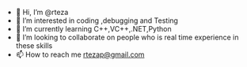 - 👋 Hi, I’m @rteza
- 👀 I’m interested in coding ,debugging and Testing
- 🌱 I’m currently learning C++,VC++,.NET,Python
- 💞️ I’m looking to collaborate on people who is real time experience in these skills
- 📫 How to reach me rtezap@gmail.com

<!---
rteza/rteza is a ✨ special ✨ repository because its `README.md` (this file) appears on your GitHub profile.
You can click the Preview link to take a look at your changes.
--->
